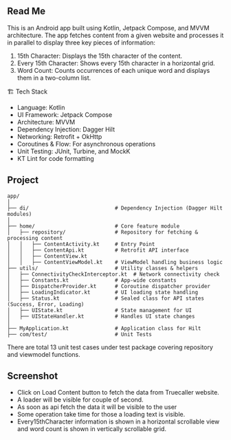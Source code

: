 ## Read Me
This is an Android app built using Kotlin, Jetpack Compose, and MVVM architecture. The app fetches content from a given website and processes it in parallel to display three key pieces of information:

1. 15th Character: Displays the 15th character of the content.
2. Every 15th Character: Shows every 15th character in a horizontal grid.
3. Word Count: Counts occurrences of each unique word and displays them in a two-column list.

🏗️ Tech Stack
- Language: Kotlin
- UI Framework: Jetpack Compose
- Architecture: MVVM
- Dependency Injection: Dagger Hilt
- Networking: Retrofit + OkHttp
- Coroutines & Flow: For asynchronous operations
- Unit Testing: JUnit, Turbine, and MockK
- KT Lint for code formatting

## Project 
```
app/
│
├── di/                            # Dependency Injection (Dagger Hilt modules)
│
├── home/                          # Core feature module
│   ├── repository/                # Repository for fetching & processing content
│   │   ├── ContentActivity.kt     # Entry Point
│   │   ├── ContentApi.kt          # Retrofit API interface
│   │   ├── ContentView.kt 
│   │   ├── ContentViewModel.kt    # ViewModel handling business logic
├── utils/                         # Utility classes & helpers
│   ├── ConnectivityCheckInterceptor.kt  # Network connectivity check
│   ├── Constants.kt               # App-wide constants
│   ├── DispatcherProvider.kt      # Coroutine dispatcher provider
│   ├── LoadingIndicator.kt        # UI loading state handling
│   ├── Status.kt                  # Sealed class for API states (Success, Error, Loading)
│   ├── UIState.kt                 # State management for UI
│   ├── UIStateHandler.kt          # Handles UI state changes
│
├── MyApplication.kt               # Application class for Hilt
├── com/test/                      # Unit Tests
```

There are total 13 unit test cases under test package covering repository and viewmodel functions.

## Screenshot
- Click on Load Content button to fetch the data from Truecaller website.
- A loader will be visible for couple of second.
- As soon as api fetch the data it will be visible to the user
- Some operation take time for those a loading text is visible.
- Every15thCharacter information is shown in a horizontal scrollable view and word count is shown in vertically scrollable grid.
